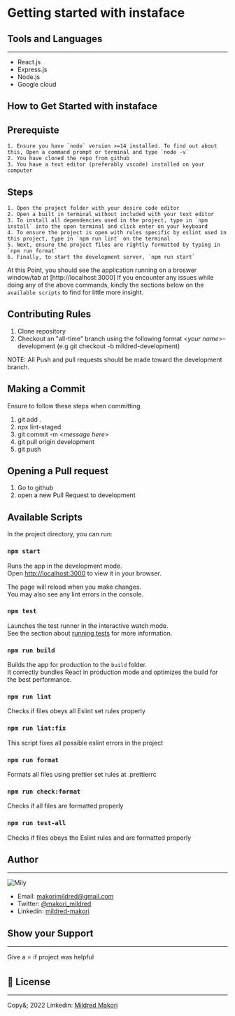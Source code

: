 # Getting started with instaface


## Tools and Languages
---
- React.js
- Express.js
- Node.js
- Google cloud


## How to Get Started with instaface

## Prerequiste

    1. Ensure you have `node` version >=14 installed. To find out about this, Open a command prompt or terminal and type `node -v`
    2. You have cloned the repo from github
    3. You have a text editor (preferably vscode) installed on your computer

## Steps

    1. Open the project folder with your desire code editor
    2. Open a built in terminal without included with your text editor
    3. To install all dependencies used in the project, type in `npm install` into the open terminal and click enter on your keyboard
    4. To ensure the project is open with rules specific by eslint used in this project, type in `npm run lint` on the terminal
    5. Next, ensure the project files are rightly formatted by typing in `npm run format`
    6. Finally, to start the development server, `npm run start`

At this Point, you should see the application running on a broswer window/tab at [http://localhost:3000]
If you encounter any issues while doing any of the above commands, kindly the sections below on the `available scripts` to find for little more insight.

## Contributing Rules

1. Clone repository
2. Checkout an "all-time" branch using the following format <_your name_>-development (e.g git checkout -b mildred-development)

NOTE: All Push and pull requests should be made toward the development branch.

## Making a Commit

Ensure to follow these steps when committing

1. git add .
2. npx lint-staged
3. git commit -m <_message here_>
4. git pull origin development
5. git push

## Opening a Pull request

1. Go to github
2. open a new Pull Request to development

## Available Scripts

In the project directory, you can run:

### `npm start`

Runs the app in the development mode.\
Open [http://localhost:3000](http://localhost:3000) to view it in your browser.

The page will reload when you make changes.\
You may also see any lint errors in the console.

### `npm test`

Launches the test runner in the interactive watch mode.\
See the section about [running tests](https://facebook.github.io/create-react-app/docs/running-tests) for more information.

### `npm run build`

Builds the app for production to the `build` folder.\
It correctly bundles React in production mode and optimizes the build for the best performance.

### `npm run lint`

Checks if files obeys all Eslint set rules properly

### `npm run lint:fix`

This script fixes all possible eslint errors in the project

### `npm run format`

Formats all files using prettier set rules at .prettierrc

### `npm run check:format`

Checks if all files are formatted properly

### `npm run test-all`

Checks if files obeys the Eslint rules and are formatted properly

## Author

---

![Mily](/mily.jfif)

- Email: [makorimildred@gmail.com](https://mail.google.com/)
- Twitter: [@makori_mildred](https://twitter.com/makori_mildred)
- Linkedin: [mildred-makori](https://ke.linkedin.com/in/mildred-makori-892652120)

## Show your Support

---

Give a :star: if project was helpful

## :page_facing_up: License

---

Copy&; 2022 Linkedin: [Mildred Makori](https://ke.linkedin.com/in/mildred-makori-892652120)